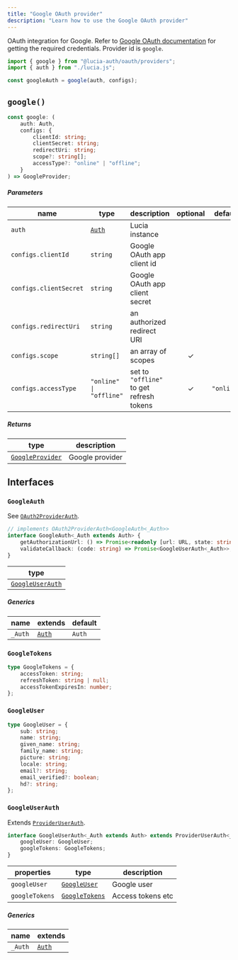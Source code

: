 ```yaml
---
title: "Google OAuth provider"
description: "Learn how to use the Google OAuth provider"
---
```


OAuth integration for Google. Refer to [Google OAuth documentation](https://developers.google.com/identity/protocols/oauth2/web-server#httprests) for getting the required credentials. Provider id is `google`.

```ts
import { google } from "@lucia-auth/oauth/providers";
import { auth } from "./lucia.js";

const googleAuth = google(auth, configs);
```

## `google()`

```ts
const google: (
	auth: Auth,
	configs: {
		clientId: string;
		clientSecret: string;
		redirectUri: string;
		scope?: string[];
		accessType?: "online" | "offline";
	}
) => GoogleProvider;
```

##### Parameters

| name                   | type                                       | description                              | optional | default    |
| ---------------------- | ------------------------------------------ | ---------------------------------------- | :------: | ---------- |
| `auth`                 | [`Auth`](/reference/lucia/interfaces/auth) | Lucia instance                           |          |            |
| `configs.clientId`     | `string`                                   | Google OAuth app client id               |          |            |
| `configs.clientSecret` | `string`                                   | Google OAuth app client secret           |          |            |
| `configs.redirectUri`  | `string`                                   | an authorized redirect URI               |          |            |
| `configs.scope`        | `string[]`                                 | an array of scopes                       |    ✓     |            |
| `configs.accessType`   | `"online" \| "offline"`                    | set to `"offline"` to get refresh tokens |    ✓     | `"online"` |

##### Returns

| type                                | description     |
| ----------------------------------- | --------------- |
| [`GoogleProvider`](#googleprovider) | Google provider |

## Interfaces

### `GoogleAuth`

See [`OAuth2ProviderAuth`](/reference/oauth/interfaces/oauth2providerauth).

```ts
// implements OAuth2ProviderAuth<GoogleAuth<_Auth>>
interface GoogleAuth<_Auth extends Auth> {
	getAuthorizationUrl: () => Promise<readonly [url: URL, state: string]>;
	validateCallback: (code: string) => Promise<GoogleUserAuth<_Auth>>;
}
```

| type                                |
| ----------------------------------- |
| [`GoogleUserAuth`](#googleuserauth) |

##### Generics

| name    | extends                                    | default |
| ------- | ------------------------------------------ | ------- |
| `_Auth` | [`Auth`](/reference/lucia/interfaces/auth) | `Auth`  |

### `GoogleTokens`

```ts
type GoogleTokens = {
	accessToken: string;
	refreshToken: string | null;
	accessTokenExpiresIn: number;
};
```

### `GoogleUser`

```ts
type GoogleUser = {
	sub: string;
	name: string;
	given_name: string;
	family_name: string;
	picture: string;
	locale: string;
	email?: string;
	email_verified?: boolean;
	hd?: string;
};
```

### `GoogleUserAuth`

Extends [`ProviderUserAuth`](/reference/oauth/interfaces/provideruserauth).

```ts
interface GoogleUserAuth<_Auth extends Auth> extends ProviderUserAuth<_Auth> {
	googleUser: GoogleUser;
	googleTokens: GoogleTokens;
}
```

| properties     | type                            | description       |
| -------------- | ------------------------------- | ----------------- |
| `googleUser`   | [`GoogleUser`](#googleuser)     | Google user       |
| `googleTokens` | [`GoogleTokens`](#googletokens) | Access tokens etc |

##### Generics

| name    | extends                                    |
| ------- | ------------------------------------------ |
| `_Auth` | [`Auth`](/reference/lucia/interfaces/auth) |
